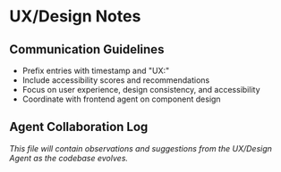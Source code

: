 # UX/Design Notes

## Communication Guidelines
- Prefix entries with timestamp and "UX:"
- Include accessibility scores and recommendations
- Focus on user experience, design consistency, and accessibility
- Coordinate with frontend agent on component design

## Agent Collaboration Log

*This file will contain observations and suggestions from the UX/Design Agent as the codebase evolves.*